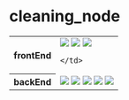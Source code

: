 # cleaning_node

<table>
  <tr>
    <th>
      frontEnd
    </th>
    <td>
      <img src="https://img.shields.io/badge/html5-%23E34F26.svg?&style=for-the-badge&logo=html5&logoColor=white" />
      <img src="https://img.shields.io/badge/javascript-%23F7DF1E.svg?&style=for-the-badge&logo=javascript&logoColor=black" />
      <img src="https://img.shields.io/badge/css3-%231572B6.svg?&style=for-the-badge&logo=css3&logoColor=white" />
      
    </td>
  </tr>
  <tr>
    <th>
  backEnd
    </th>
    <td>
      <img src="https://img.shields.io/badge/node.js-%23339933.svg?&style=for-the-badge&logo=node.js&logoColor=white" />
      <img src="https://img.shields.io/badge/express.js-%23339933.svg?&style=for-the-badge&logo=node.js&logoColor=white" />
      <img src="https://img.shields.io/badge/nunjucks-%1C4913B6.svg?&style=for-the-badge&logo=nunjucks&logoColor=white" />
      <img src="https://img.shields.io/badge/sequelize-%1C4913B6.svg?&style=for-the-badge&logo=sequelize&logoColor=white" />
      <img src="https://img.shields.io/badge/nodemon-%2376D04B.svg?&style=for-the-badge&logo=nodemon&logoColor=black" />
    </td>
  </tr>
</table>
